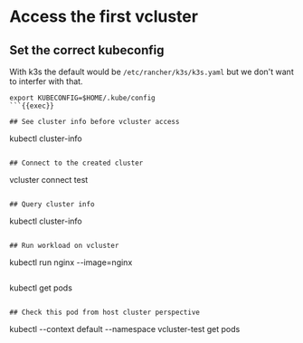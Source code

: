# Access the first vcluster

## Set the correct kubeconfig

With k3s the default would be `/etc/rancher/k3s/k3s.yaml` but we don't want to interfer with that.

```
export KUBECONFIG=$HOME/.kube/config
```{{exec}}

## See cluster info before vcluster access

```
kubectl cluster-info
```{{exec}}

## Connect to the created cluster

```
vcluster connect test
```{{exec}}

## Query cluster info

```
kubectl cluster-info
```{{exec}}

## Run workload on vcluster

```
kubectl run nginx --image=nginx
```{{exec}}

```
kubectl get pods
```{{exec}}

## Check this pod from host cluster perspective

```
kubectl --context default --namespace vcluster-test get pods
```{{exec}}